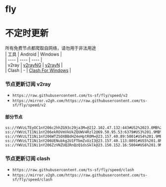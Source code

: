 # fly
# 不定时更新
所有免费节点都爬取自网络，请勿用于非法用途  
|  工具  | Android  | Windows  |  
|  ----  | ----   | ----  |  
| v2ray  | [v2rayNG](https://github.com/2dust/v2rayNG/releases) | [v2rayN](https://github.com/2dust/v2rayN/releases) |  
| Clash  | - | [Clash For Windows](https://github.com/2dust/clashN/releases) | 
  
### 节点更新订阅  v2ray
- `https://raw.githubusercontent.com/ts-sf/fly/speed/v2`  
- `https://mirror.v2gh.com/https://raw.githubusercontent.com/ts-sf/fly/speed/v2`  

#### 部分节点  
``` 
ss://YWVzLTEyOC1nY206c2hhZG93c29ja3M=@212.102.47.132:443#US2%2023.0MB%2Fs
ss://YWVzLTI1Ni1nY206ekROVmVkUkZQUWV4Rzl2@69.50.95.53:6379#US3%201.9MB%2Fs
ss://YWVzLTI1Ni1nY206WTZSOXBBdHZ4eHptR0M=@23.157.40.89:5001#US4%201.9MB%2Fs
ss://YWVzLTI1Ni1nY206UENubkg2U1FTbmZvUzI3@23.157.40.113:8091#US5%201.8MB%2Fs
ss://YWVzLTI1Ni1nY206ZzVNZUQ2RnQzQ1dsSklk@23.150.152.16:5004#US6%201.9MB%2Fs
```
### 节点更新订阅  clash
- `https://raw.githubusercontent.com/ts-sf/fly/speed/clash`  
- `https://mirror.v2gh.com/https://raw.githubusercontent.com/ts-sf/fly/speed/clash`  


